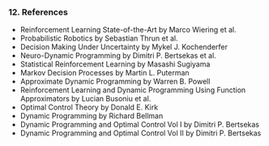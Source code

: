 ### 12. References

  * Reinforcement Learning State-of-the-Art by Marco Wiering et al.
  * Probabilistic Robotics by Sebastian Thrun et al.
  * Decision Making Under Uncertainty by Mykel J. Kochenderfer
  * Neuro-Dynamic Programming by Dimitri P. Bertsekas et al.
  * Statistical Reinforcement Learning by Masashi Sugiyama
  * Markov Decision Processes by Martin L. Puterman
  * Approximate Dynamic Programming by Warren B. Powell
  * Reinforcement Learning and Dynamic Programming Using Function Approximators by Lucian Busoniu et al.
  * Optimal Control Theory by Donald E. Kirk
  * Dynamic Programming by Richard Bellman
  * Dynamic Programming and Optimal Control Vol I by Dimitri P. Bertsekas
  * Dynamic Programming and Optimal Control Vol II by Dimitri P. Bertsekas
